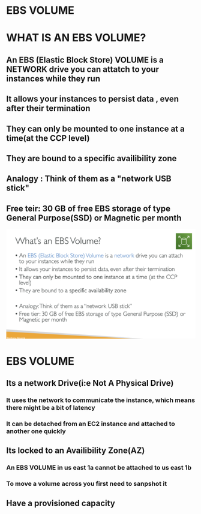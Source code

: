 # EBS VOLUME

# WHAT IS AN EBS VOLUME?

## An EBS (Elastic Block Store) VOLUME is a NETWORK drive you can attatch to your instances while they run

## It allows your instances to persist data , even after their termination

## They can only be mounted to one instance at a time(at the CCP level)

## They are bound to a specific availibility zone

## Analogy : Think of them as a "network USB stick"

## Free teir: 30 GB of free EBS storage of type General Purpose(SSD) or Magnetic per month

[![Slide 1](../Slides/Slide1.png)](../Slides/Slide1.png)

# EBS VOLUME

## Its a network Drive(i:e Not A Physical Drive)

### It uses the network to communicate the instance, which means there might be a bit of latency

### It can be detached from an EC2 instance and attached to another one quickly

## Its locked to an Availibility Zone(AZ)

### An EBS VOLUME in us east 1a cannot be attached to us east 1b

### To move a volume across you first need to sanpshot it

## Have a provisioned capacity
